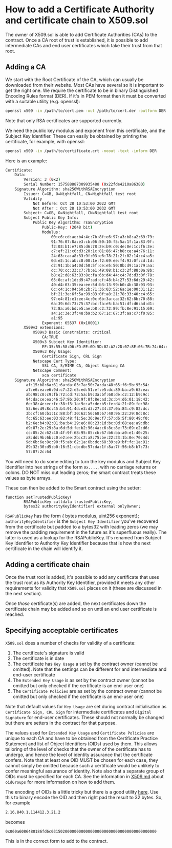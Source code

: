# How to add a Certificate Authority and certificate chain to X509.sol

The owner of X509.sol is able to add Certificate Authorities (CAs) to the contract. Once a CA root of trust is established, it is possible to add intermediate CAs and end user certificates which take their trust from that root.

## Adding a CA

We start with the Root Certificate of the CA, which can usually be downloaded from their website.  Most CAs have several so it is important to get the right one. We require the certificate to be in binary Distinguished Encoding Rules format (DER). If it's in PEM format then it must be converted with a suitable utility (e.g. openssl):

```sh
openssl x509 -in /path/to/cert.pem -out /path/to/cert.der -outform DER 
```

Note that only RSA certificates are supported currently.

We need the public key modulus and exponent from this certificate, and the Subject Key Identifier. These can easily be obtained by printing the certificate, for example, with openssl:

```sh
openssl x509 -in /path/to/certificate.crt -noout -text -inform DER
```

Here is an example:

```sh
Certificate:
    Data:
        Version: 3 (0x2)
        Serial Number: 157588887309935488 (0x22fde4210a86380)
    Signature Algorithm: sha256WithRSAEncryption
        Issuer: C=GB, O=Nightfall, CN=Nightfall test root
        Validity
            Not Before: Oct 28 10:53:00 2022 GMT
            Not After : Oct 28 10:53:00 2032 GMT
        Subject: C=GB, O=Nightfall, CN=Nightfall test root
        Subject Public Key Info:
            Public Key Algorithm: rsaEncryption
                Public-Key: (2048 bit)
                Modulus:
                    00:c6:cd:ae:b4:4c:7b:8f:e6:97:a3:b8:a2:69:79:
                    91:76:07:8a:e3:cb:06:50:10:f5:5a:1f:1a:83:9f:
                    f2:03:b1:e7:85:d6:78:2e:b9:c0:4e:0e:1c:f6:3e:
                    c7:ef:21:c6:d3:20:1c:81:86:47:b8:ce:a4:76:11:
                    24:63:ca:a8:33:9f:03:e6:78:21:2f:02:14:c4:a5:
                    0d:e2:1c:ab:c8:00:1e:f2:69:ee:f4:93:0f:cd:1d:
                    d2:91:1b:a4:0d:50:5f:ce:e5:50:8b:d9:1a:79:aa:
                    dc:70:cc:33:c7:7b:e1:49:08:b1:c3:2f:88:0a:8b:
                    b8:e2:d8:63:83:8c:fa:6b:d4:44:c4:7d:d3:0f:78:
                    65:0c:af:1d:d9:47:ad:cf:48:b4:27:53:6d:29:42:
                    40:d4:03:35:ea:ee:5d:b3:13:99:b0:4b:38:93:93:
                    6c:c4:1c:04:60:2b:71:36:03:52:6a:1e:00:31:12:
                    bf:21:3e:6f:5a:99:83:0f:a8:21:78:33:40:c4:65:
                    97:e4:81:e1:ee:4c:0c:6b:3a:ca:32:62:8b:70:88:
                    6a:39:6d:73:75:37:bc:fa:e5:ba:51:df:d6:ad:d1:
                    72:8a:a6:bd:e5:ae:b8:c2:72:89:fb:8e:91:15:69:
                    a4:1c:3e:3f:48:b9:b2:67:1c:67:3f:aa:c7:f0:85:
                    a1:95
                Exponent: 65537 (0x10001)
        X509v3 extensions:
            X509v3 Basic Constraints: critical
                CA:TRUE
            X509v3 Subject Key Identifier:
                EF:35:55:58:D6:FD:EE:0D:5D:02:A2:2D:07:8E:05:7B:74:64:4E:5F
            X509v3 Key Usage:
                Certificate Sign, CRL Sign
            Netscape Cert Type:
                SSL CA, S/MIME CA, Object Signing CA
            Netscape Comment:
                xca certificate
    Signature Algorithm: sha256WithRSAEncryption
         af:15:b8:6a:61:6a:da:03:7a:50:7a:da:48:65:f6:5b:95:54:
         a7:e6:ea:e6:9d:c7:22:e5:ed:51:ef:e5:dc:89:ba:a9:63:ea:
         ab:98:c0:c9:fb:72:cd:72:5a:b9:3a:bf:68:de:c2:12:b9:9c:
         94:da:ce:ea:46:57:9b:20:9f:8f:8e:ad:3c:b4:d6:01:18:42:
         6e:38:4e:ec:fc:38:f3:1a:9c:a5:de:b5:fe:d4:21:89:fe:98:
         53:6e:d9:8c:45:b4:91:4d:e3:d3:27:34:37:0a:84:c9:82:dc:
         3b:cf:60:b1:1c:88:bf:30:62:56:68:67:40:96:22:29:8d:8c:
         fc:65:63:ee:03:82:48:f1:5e:36:9e:f7:57:d6:5f:80:49:f0:
         b2:6e:b4:02:01:ba:b4:29:e6:00:23:1d:bc:0d:68:ee:a9:db:
         d9:87:2e:29:8a:6d:5d:fe:b2:96:4a:c6:8c:8e:73:69:e2:d6:
         cc:05:2c:62:40:4f:9f:68:95:05:cb:67:b6:ba:a0:e1:40:25:
         a8:dd:9b:6b:c0:e2:ee:2b:c2:a8:75:be:22:23:1b:0e:70:4d:
         9d:6b:6e:8c:90:f5:ab:62:1a:6b:dc:68:39:e9:bf:fc:1a:91:
         89:32:30:d5:b0:16:51:cb:db:57:da:1f:8a:7f:56:b8:b7:73:
         57:07:2c:64
```

You will need to do some editing to turn the key modulus and Subject Key Identifier into hex strings of the form `0x....`, with no carriage returns or colons. DO NOT miss out leading zeros; the smart contract treats these values as byte arrays.

These can then be added to the Smart contract using the setter:

```sol
function setTrustedPublicKey(
        RSAPublicKey calldata trustedPublicKey,
        bytes32 authorityKeyIdentifier) external onlyOwner;
```

`RSAPublicKey` has the form { bytes modulus, uint256 exponent}; `authorityKeyIdentifier` is the `Subject Key Identifier` you've recovered from the certificate but padded to a bytes32 with leading zeros (we may remove the padding requirement in the future as it's superfluous really). The latter is used as a lookup for the RSAPublicKey. It's renamed from Subject Key Identifier to Authority Key Identifier because that is how the next certificate in the chain will identify it.

## Adding a certificate chain

Once the trust root is added, it's possible to add any certificate that uses the trust root as its Authority Key Identifier, provided it meets any other requirements for validity that `X509.sol` places on it (these are discussed in the next section).

Once _those_ certificate(s) are added, the next certificates down the certificate chain may be added and so on until an end user certificate is reached.

## Specifying acceptable certificates

`X509.sol` does a number of checks for validity of a certificate:

1. The certificate's signature is valid
1. The certificate is in date
1. The certificate has `Key Usage` a set by the contract owner (cannot be omitted). Note that the settings can be different for and intermediate and end-user certificate
1. The `Extended Key Usage` is as set by the contract owner (cannot be omitted but only checked if the certificate is an end-user one)
1. The `Certificate Policies` are as set by the contract owner (cannot be omitted but only checked if the certificate is an end-user one)

Note that default values for `Key Usage` are set during contract initialisation as `Certificate Sign, CRL Sign` for intermediate certificates and `Digital Signature` for end-user certificates. These should not normally be changed but there are setters in the contract for that purpose.

The values used for `Extended Key Usage` and `Certificate Policies` are unique to each CA and have to be obtained from the Certificate Practice Statement and list of Object Identifiers (OIDs) used by them. This allows tailoring of the level of checks that the owner of the certificate has to undergo, and hence the level of identity assurance that the certificate confers. Note that at least one OID MUST be chosen for each case, they cannot simply be omitted because such a certificate would be unlikely to confer meaningful assurance of identity. Note also that a separate group of OIDs must be specified for each CA. See the information in [X509.md](./x509.md) about `oidGroups` for more information on how to add them.

The encoding of OIDs is a little tricky but there is a good utility [here](https://misc.daniel-marschall.de/asn.1/oid-converter/online.php). Use this to binary encode the OID and then right pad the result to 32 bytes.  So, for example

```sh
2.16.840.1.114412.3.21.2
```

becomes

```sh
0x060a6086480186fd6c0315020000000000000000000000000000000000000000
```

This is in the correct form to add to the contract.
